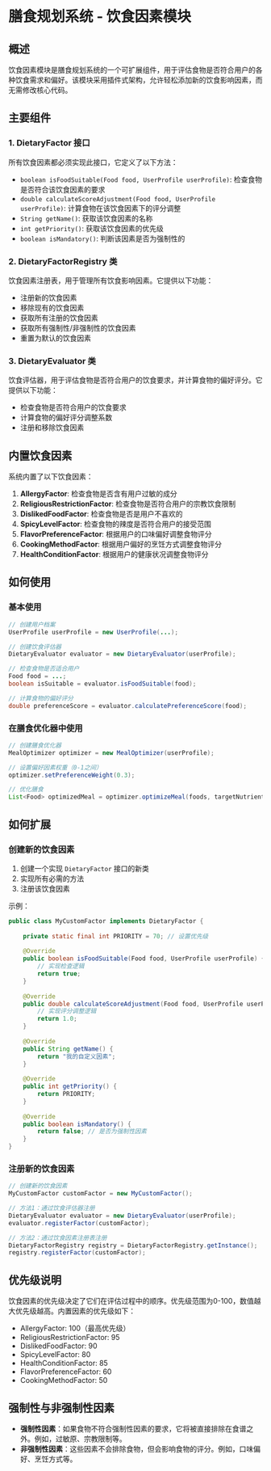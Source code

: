 # 膳食规划系统 - 饮食因素模块

## 概述

饮食因素模块是膳食规划系统的一个可扩展组件，用于评估食物是否符合用户的各种饮食需求和偏好。该模块采用插件式架构，允许轻松添加新的饮食影响因素，而无需修改核心代码。

## 主要组件

### 1. DietaryFactor 接口

所有饮食因素都必须实现此接口，它定义了以下方法：

- `boolean isFoodSuitable(Food food, UserProfile userProfile)`: 检查食物是否符合该饮食因素的要求
- `double calculateScoreAdjustment(Food food, UserProfile userProfile)`: 计算食物在该饮食因素下的评分调整
- `String getName()`: 获取该饮食因素的名称
- `int getPriority()`: 获取该饮食因素的优先级
- `boolean isMandatory()`: 判断该因素是否为强制性的

### 2. DietaryFactorRegistry 类

饮食因素注册表，用于管理所有饮食影响因素。它提供以下功能：

- 注册新的饮食因素
- 移除现有的饮食因素
- 获取所有注册的饮食因素
- 获取所有强制性/非强制性的饮食因素
- 重置为默认的饮食因素

### 3. DietaryEvaluator 类

饮食评估器，用于评估食物是否符合用户的饮食要求，并计算食物的偏好评分。它提供以下功能：

- 检查食物是否符合用户的饮食要求
- 计算食物的偏好评分调整系数
- 注册和移除饮食因素

## 内置饮食因素

系统内置了以下饮食因素：

1. **AllergyFactor**: 检查食物是否含有用户过敏的成分
2. **ReligiousRestrictionFactor**: 检查食物是否符合用户的宗教饮食限制
3. **DislikedFoodFactor**: 检查食物是否是用户不喜欢的
4. **SpicyLevelFactor**: 检查食物的辣度是否符合用户的接受范围
5. **FlavorPreferenceFactor**: 根据用户的口味偏好调整食物评分
6. **CookingMethodFactor**: 根据用户偏好的烹饪方式调整食物评分
7. **HealthConditionFactor**: 根据用户的健康状况调整食物评分

## 如何使用

### 基本使用

```java
// 创建用户档案
UserProfile userProfile = new UserProfile(...);

// 创建饮食评估器
DietaryEvaluator evaluator = new DietaryEvaluator(userProfile);

// 检查食物是否适合用户
Food food = ...;
boolean isSuitable = evaluator.isFoodSuitable(food);

// 计算食物的偏好评分
double preferenceScore = evaluator.calculatePreferenceScore(food);
```

### 在膳食优化器中使用

```java
// 创建膳食优化器
MealOptimizer optimizer = new MealOptimizer(userProfile);

// 设置偏好因素权重（0-1之间）
optimizer.setPreferenceWeight(0.3);

// 优化膳食
List<Food> optimizedMeal = optimizer.optimizeMeal(foods, targetNutrients);
```

## 如何扩展

### 创建新的饮食因素

1. 创建一个实现 `DietaryFactor` 接口的新类
2. 实现所有必需的方法
3. 注册该饮食因素

示例：

```java
public class MyCustomFactor implements DietaryFactor {
    
    private static final int PRIORITY = 70; // 设置优先级
    
    @Override
    public boolean isFoodSuitable(Food food, UserProfile userProfile) {
        // 实现检查逻辑
        return true;
    }
    
    @Override
    public double calculateScoreAdjustment(Food food, UserProfile userProfile) {
        // 实现评分调整逻辑
        return 1.0;
    }
    
    @Override
    public String getName() {
        return "我的自定义因素";
    }
    
    @Override
    public int getPriority() {
        return PRIORITY;
    }
    
    @Override
    public boolean isMandatory() {
        return false; // 是否为强制性因素
    }
}
```

### 注册新的饮食因素

```java
// 创建新的饮食因素
MyCustomFactor customFactor = new MyCustomFactor();

// 方法1：通过饮食评估器注册
DietaryEvaluator evaluator = new DietaryEvaluator(userProfile);
evaluator.registerFactor(customFactor);

// 方法2：通过饮食因素注册表注册
DietaryFactorRegistry registry = DietaryFactorRegistry.getInstance();
registry.registerFactor(customFactor);
```

## 优先级说明

饮食因素的优先级决定了它们在评估过程中的顺序。优先级范围为0-100，数值越大优先级越高。内置因素的优先级如下：

- AllergyFactor: 100（最高优先级）
- ReligiousRestrictionFactor: 95
- DislikedFoodFactor: 90
- SpicyLevelFactor: 80
- HealthConditionFactor: 85
- FlavorPreferenceFactor: 60
- CookingMethodFactor: 50

## 强制性与非强制性因素

- **强制性因素**：如果食物不符合强制性因素的要求，它将被直接排除在食谱之外。例如，过敏原、宗教限制等。
- **非强制性因素**：这些因素不会排除食物，但会影响食物的评分。例如，口味偏好、烹饪方式等。 
